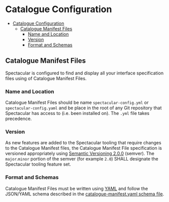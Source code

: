 # Catalogue Configuration

- [Catalogue Configuration](#catalogue-configuration)
  - [Catalogue Manifest Files](#catalogue-manifest-files)
    - [Name and Location](#name-and-location)
    - [Version](#version)
    - [Format and Schemas](#format-and-schemas)

## Catalogue Manifest Files
Spectacular is configured to find and display all your interface specification files using of Catalogue Manifest Files.

### Name and Location
Catalogue Manifest Files should be name `spectacular-config.yml` or `spectacular-config.yaml` and be place in the root of any Git repository that Spectacular has access to (i.e. been installed on). The `.yml` file takes precedence.

### Version
As new features are added to the Spectacular tooling that require changes to the Catalogue Manifest files, the Catalogue Manifest File specification is versioned appropriately using [Semantic Versioning 2.0.0](https://semver.org/spec/v2.0.0.html) (semver). The `major`.`minor` portion of the semver (for example `2.0`) SHALL designate the Spectacular tooling feature set.

### Format and Schemas
Catalogue Manifest Files must be written using [YAML](https://yaml.org/) and follow the JSON/YAML schema described in the [catalogue-manifest.yaml schema file](../backend/specs/catalogue-manifest.yaml).

